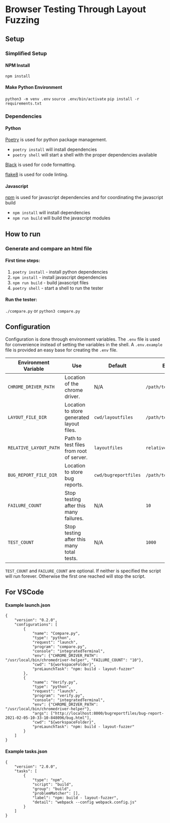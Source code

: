 # Browser Testing Through Layout Fuzzing

## Setup

### Simplified Setup

#### NPM Install
`npm install`

#### Make Python Environment
`python3 -m venv .env`
`source .env/bin/activate`
`pip install -r requirements.txt`

### Dependencies

#### Python

[Poetry](https://python-poetry.org) is used for python package management.

* `poetry install` will install dependencies
* `poetry shell` will start a shell with the proper dependencies available

[Black](https://github.com/psf/black) is used for code formatting.

[flake8](https://flake8.pycqa.org/en/latest/) is used for code linting.

#### Javascript

[npm](https://www.npmjs.com/get-npm) is used for javascript dependencies and
for coordinating the javascript build

* `npm install` will install dependencies
* `npm run build` will build the javascript modules

## How to run

### Generate and compare an html file

#### First time steps:

1. `poetry install` - install python dependencies
2. `npm install` - install javascript dependencies
3. `npm run build` - build javascript files
4. `poetry shell` - start a shell to run the tester

#### Run the tester:

`./compare.py` or `python3 compare.py`

## Configuration

Configuration is done through environment variables.
The `.env` file is used for convenience instead of setting the variables in the shell.
A `.env.example` file is provided an easy base for creating the `.env` file.

| Environment Variable | Use | Default | Example |
|----------------------|-----|---------| ------- |
| `CHROME_DRIVER_PATH`    | Location of the chrome driver. | N/A | `/path/to/chromedriver` |
| `LAYOUT_FILE_DIR`    | Location to store generated layout files. | `cwd/layoutfiles` | `/path/to/layout/dir` |
| `RELATIVE_LAYOUT_PATH` | Path to test files from root of server. | `layoutfiles` | `relative/path` |
| `BUG_REPORT_FILE_DIR` | Location to store bug reports. | `cwd/bugreportfiles` | `/path/to/bug/reports` |
| `FAILURE_COUNT` | Stop testing after this many failures. | N/A | `10` |
| `TEST_COUNT` | Stop testing after this many total tests. | N/A | `1000` |

`TEST_COUNT` and `FAILURE_COUNT` are optional. If neither is specified the
script will run forever. Otherwise the first one reached will stop the script.


## For VSCode

#### Example launch.json

```
{
    "version": "0.2.0",
    "configurations": [
        {
            "name": "Compare.py",
            "type": "python",
            "request": "launch",
            "program": "compare.py",
            "console": "integratedTerminal",
            "env": {"CHROME_DRIVER_PATH": "/usr/local/bin/chromedriver-helper", "FAILURE_COUNT": "10"},
            "cwd": "${workspaceFolder}",
            "preLaunchTask": "npm: build - layout-fuzzer"
        },
        {
            "name": "Verify.py",
            "type": "python",
            "request": "launch",
            "program": "verify.py",
            "console": "integratedTerminal",
            "env": {"CHROME_DRIVER_PATH": "/usr/local/bin/chromedriver-helper"},
            "args": ["http://localhost:8000/bugreportfiles/bug-report-2021-02-05-10-33-10-848096/bug.html"],
            "cwd": "${workspaceFolder}",
            "preLaunchTask": "npm: build - layout-fuzzer"
        }
    ]
}
```

#### Example tasks.json
```
{
	"version": "2.0.0",
	"tasks": [
		{
			"type": "npm",
			"script": "build",
			"group": "build",
			"problemMatcher": [],
			"label": "npm: build - layout-fuzzer",
			"detail": "webpack --config webpack.config.js"
		}
	]
}
```